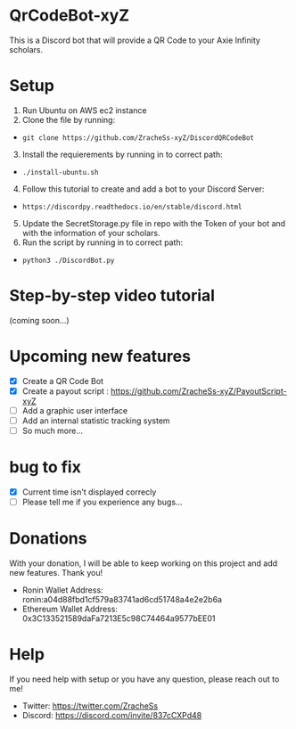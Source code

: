 # QrCodeBot-xyZ
This is a Discord bot that will provide a QR Code to your Axie Infinity scholars.

# Setup
1. Run Ubuntu on AWS ec2 instance
2. Clone the file by running:
* `git clone https://github.com/ZracheSs-xyZ/DiscordQRCodeBot`
3. Install the requierements by running in to correct path:
* `./install-ubuntu.sh`
4. Follow this tutorial to create and add a bot to your Discord Server:
* `https://discordpy.readthedocs.io/en/stable/discord.html`
5. Update the SecretStorage.py file in repo with the Token of your bot and with the information of your scholars.
6. Run the script by running in to correct path:
* `python3 ./DiscordBot.py`

# Step-by-step video tutorial
(coming soon...)

# Upcoming new features
- [x] Create a QR Code Bot
- [x] Create a payout script : https://github.com/ZracheSs-xyZ/PayoutScript-xyZ
- [ ] Add a graphic user interface
- [ ] Add an internal statistic tracking system
- [ ] So much more...

# bug to fix
- [x] Current time isn't displayed correcly
- [ ] Please tell me if you experience any bugs...

# Donations
With your donation, I will be able to keep working on this project and add new features. 
Thank you!

* Ronin Wallet Address: ronin:a04d88fbd1cf579a83741ad6cd51748a4e2e2b6a
* Ethereum Wallet Address: 0x3C133521589daFa7213E5c98C74464a9577bEE01

# Help
If you need help with setup or you have any question, please reach out to me!

* Twitter: https://twitter.com/ZracheSs
* Discord: https://discord.com/invite/837cCXPd48
